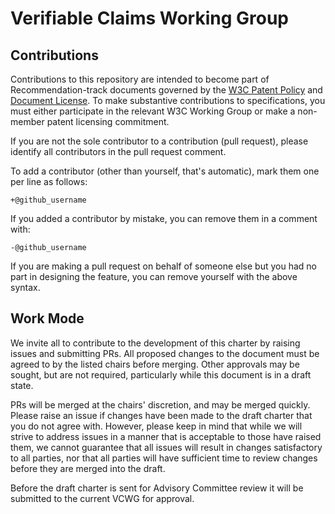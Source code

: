 # Verifiable Claims Working Group

## Contributions
Contributions to this repository are intended to become part of Recommendation-track documents governed by the
[W3C Patent Policy](https://www.w3.org/Consortium/Patent-Policy-20040205/) and
[Document License](https://www.w3.org/Consortium/Legal/copyright-documents). To make substantive contributions to specifications, you must either participate
in the relevant W3C Working Group or make a non-member patent licensing commitment.

If you are not the sole contributor to a contribution (pull request), please identify all 
contributors in the pull request comment.

To add a contributor (other than yourself, that's automatic), mark them one per line as follows:

```
+@github_username
```

If you added a contributor by mistake, you can remove them in a comment with:

```
-@github_username
```

If you are making a pull request on behalf of someone else but you had no part in designing the 
feature, you can remove yourself with the above syntax.

## Work Mode
We invite all to contribute to the development of this charter by raising issues
and submitting PRs. All proposed changes to the document must be agreed to by
the listed chairs before merging. Other approvals may be sought, but are not
required, particularly while this document is in a draft state.

PRs will be merged at the chairs' discretion, and may be merged quickly. Please
raise an issue if changes have been made to the draft charter that you do not
agree with. However, please keep in mind that while we will strive to address
issues in a manner that is acceptable to those have raised them, we cannot
guarantee that all issues will result in changes satisfactory to all parties,
nor that all parties will have sufficient time to review changes before they are
merged into the draft.

Before the draft charter is sent for Advisory Committee review it will be
submitted to the current VCWG for approval.

